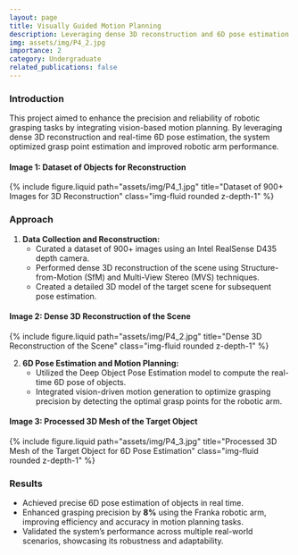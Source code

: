 ```yaml
---
layout: page
title: Visually Guided Motion Planning
description: Leveraging dense 3D reconstruction and 6D pose estimation for precision robotic grasping.
img: assets/img/P4_2.jpg
importance: 2
category: Undergraduate
related_publications: false
---
```


### Introduction
This project aimed to enhance the precision and reliability of robotic grasping tasks by integrating vision-based motion planning. By leveraging dense 3D reconstruction and real-time 6D pose estimation, the system optimized grasp point estimation and improved robotic arm performance.

#### Image 1: Dataset of Objects for Reconstruction
<div class="text-center">
    {% include figure.liquid path="assets/img/P4_1.jpg" title="Dataset of 900+ Images for 3D Reconstruction" class="img-fluid rounded z-depth-1" %}
</div>

### Approach
1. **Data Collection and Reconstruction:**  
   - Curated a dataset of 900+ images using an Intel RealSense D435 depth camera.
   - Performed dense 3D reconstruction of the scene using Structure-from-Motion (SfM) and Multi-View Stereo (MVS) techniques.
   - Created a detailed 3D model of the target scene for subsequent pose estimation.

#### Image 2: Dense 3D Reconstruction of the Scene
<div class="text-center">
    {% include figure.liquid path="assets/img/P4_2.jpg" title="Dense 3D Reconstruction of the Scene" class="img-fluid rounded z-depth-1" %}
</div>

2. **6D Pose Estimation and Motion Planning:**
   - Utilized the Deep Object Pose Estimation model to compute the real-time 6D pose of objects.
   - Integrated vision-driven motion generation to optimize grasping precision by detecting the optimal grasp points for the robotic arm.

#### Image 3: Processed 3D Mesh of the Target Object
<div class="text-center">
    {% include figure.liquid path="assets/img/P4_3.jpg" title="Processed 3D Mesh of the Target Object for 6D Pose Estimation" class="img-fluid rounded z-depth-1" %}
</div>

### Results
- Achieved precise 6D pose estimation of objects in real time.
- Enhanced grasping precision by **8%** using the Franka robotic arm, improving efficiency and accuracy in motion planning tasks.
- Validated the system’s performance across multiple real-world scenarios, showcasing its robustness and adaptability.


